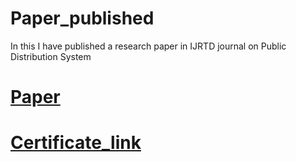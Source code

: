 # Paper_published
In this I have published a research paper in IJRTD journal on Public Distribution System
# [Paper](https://drive.google.com/file/d/1smyBc8znJ7tshIkWrVxsUQ7AdCNQypta/view?usp=sharing)
# [Certificate_link](https://drive.google.com/file/d/1ls8VgEte2eS9fOkntPF-DZ6py4Q11Zbw/view?usp=sharing)

